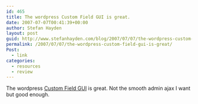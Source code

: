 ```yaml
---
id: 465
title: The wordpress Custom Field GUI is great.
date: 2007-07-07T00:41:39+00:00
author: Stefan Hayden
layout: post
guid: http://www.stefanhayden.com/blog/2007/07/07/the-wordpress-custom-field-gui-is-great/
permalink: /2007/07/07/the-wordpress-custom-field-gui-is-great/
Post:
  - link
categories:
  - resources
  - review
---
```

<p>The wordpress <a href="http://rhymedcode.net/custom-field-gui/custom-field-gui">Custom Field GUI</a> is great. Not the smooth admin ajax I want but good enough.
</p>
